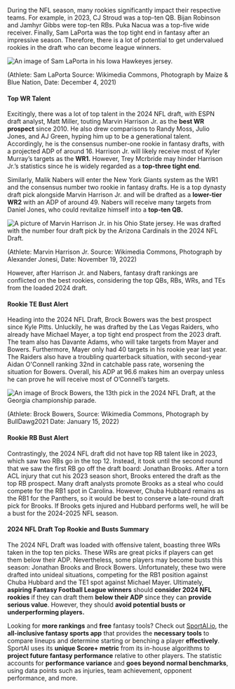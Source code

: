 
During the NFL season, many rookies significantly impact their respective teams. For example, in 2023, CJ Stroud was a top-ten QB. Bijan Robinson and Jamhyr Gibbs were top-ten RBs. Puka Nacua was a top-five wide receiver. Finally, Sam LaPorta was the top tight end in fantasy after an impressive season. Therefore, there is a lot of potential to get undervalued rookies in the draft who can become league winners. 

![An image of Sam LaPorta in his Iowa Hawkeyes jersey.]({{site.baseurl}}/assets/images-posts/432px-SamLaPorta.png)

(Athlete: Sam LaPorta Source: Wikimedia Commons, Photograph by Maize & Blue Nation, Date: December 4, 2021) 

#### Top WR Talent
Excitingly, there was a lot of top talent in the 2024 NFL draft, with ESPN draft analyst, Matt Miller, touting Marvin Harrison Jr. as the **best WR prospect** since 2010. He also drew comparisons to Randy Moss, Julio Jones, and AJ Green, hyping him up to be a generational talent. Accordingly, he is the consensus number-one rookie in fantasy drafts, with a projected ADP of around 16. Harrison Jr. will likely receive most of Kyler Murray’s targets as the **WR1.** However, Trey Mcrbride may hinder Harrison Jr.’s statistics since he is widely regarded as a **top-three tight end**. 

Similarly, Malik Nabers will enter the New York Giants system as the WR1 and the consensus number two rookie in fantasy drafts. He is a top dynasty draft pick alongside Marvin Harrison Jr. and will be drafted as a **lower-tier WR2** with an ADP of around 49. Nabers will receive many targets from Daniel Jones, who could revitalize himself into a **top-ten QB.** 

![A picture of Marvin Harrison Jr. in his Ohio State jersey. He was drafted with the number four draft pick by the Arizona Cardinals in the 2024 NFL Draft.]({{site.baseurl}}/assets/images-posts/600px-Marvin_Harrison_Jr_2022_no_helmet_28cropped29.png)

(Athlete: Marvin Harrison Jr. Source: Wikimedia Commons, Photograph by Alexander Jonesi, 
Date: November 19, 2022)

However, after Harrison Jr. and Nabers, fantasy draft rankings are conflicted on the best rookies, considering the top QBs, RBs, WRs, and TEs from the loaded 2024 draft. 

#### Rookie TE Bust Alert

Heading into the 2024 NFL Draft, Brock Bowers was the best prospect since Kyle Pitts. Unluckily, he was drafted by the Las Vegas Raiders, who already have Michael Mayer, a top tight end prospect from the 2023 draft. The team also has Davante Adams, who will take targets from Mayer and Bowers. Furthermore, Mayer only had 40 targets in his rookie year last year. The Raiders also have a troubling quarterback situation, with second-year Aidan O'Connell ranking 32nd in catchable pass rate, worsening the situation for Bowers. Overall, his ADP at 96.6 makes him an overpay unless he can prove he will receive most of O’Connell’s targets. 

![An image of Brock Bowers, the 13th pick in the 2024 NFL Draft, at the Georgia championship parade.]({{site.baseurl}}/assets/images-posts/168px-Brock_Bowers.png)

(Athlete: Brock Bowers, Source: Wikimedia Commons, Photograph by BullDawg2021 Date: January 15, 2022)

#### Rookie RB Bust Alert

Contrastingly, the 2024 NFL draft did not have top RB talent like in 2023, which saw two RBs go in the top 12. Instead, it took until the second round that we saw the first RB go off the draft board: Jonathan Brooks. After a torn ACL injury that cut his 2023 season short, Brooks entered the draft as the top RB prospect. Many draft analysts promote Brooks as a steal who could compete for the RB1 spot in Carolina. However, Chuba Hubbard remains as the RB1 for the Panthers, so it would be best to conserve a late-round draft pick for Brooks. If Brooks gets injured and Hubbard performs well, he will be a bust for the 2024-2025 NFL season. 

#### 2024 NFL Draft Top Rookie and Busts Summary 

The 2024 NFL Draft was loaded with offensive talent, boasting three WRs taken in the top ten picks. These WRs are great picks if players can get them below their ADP. Nevertheless, some players may become busts this season: Jonathan Brooks and Brock Bowers. Unfortunately, these two were drafted into unideal situations, competing for the RB1 position against Chuba Hubbard and the TE1 spot against Michael Mayer. Ultimately, **aspiring Fantasy Football League winners** should **consider 2024 NFL rookies** if they can draft them **below their ADP** since they can **provide serious value**. However, they should **avoid potential busts or underperforming players.**

Looking for **more rankings** and **free** fantasy tools? Check out [SportAI.io](https://sportai.io/), the **all-inclusive fantasy sports app** that provides the **necessary tools** to compare lineups and determine starting or benching a player **effectively**. SportAI uses its **unique Score+ metric** from its in-house algorithms to **project future fantasy performance** relative to other players. The statistic accounts for **performance variance** and **goes beyond normal benchmarks**, using data points such as injuries, team achievement, opponent performance, and more.






